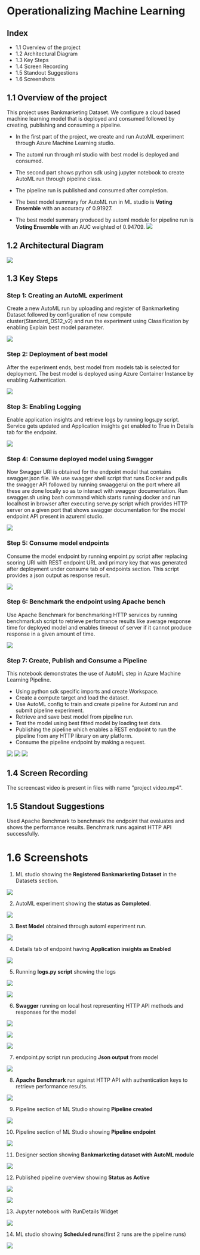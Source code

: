 # Operationalizing Machine Learning

## Index
* 1.1 Overview of the project
* 1.2 Architectural Diagram
* 1.3 Key Steps
* 1.4 Screen Recording
* 1.5 Standout Suggestions
* 1.6 Screenshots

## 1.1 Overview of the project
This project uses Bankmarketing Dataset. We configure a cloud based machine learning model that is deployed and consumed followed by creating, publishing and consuming a pipeline.

* In the first part of the project, we create and run AutoML experiment through Azure Machine Learning studio.
* The automl run through ml studio with best model is deployed and consumed.
* The second part shows python sdk using jupyter notebook to create AutoML run through pipeline class.
* The pipeline run is published and consumed after completion.

* The best model summary for AutoML run in ML studio is **Voting Ensemble** with an accuracy of 0.91927.
* The best model summary produced by automl module for pipeline run is **Voting Ensemble** with an AUC weighted of 0.94709.
![](images/screenshot21.png)


## 1.2 Architectural Diagram
![](images/flowchart.png)

## 1.3 Key Steps

### Step 1: Creating an AutoML experiment
Create a new AutoML run by uploading and register of Bankmarketing Dataset followed by configuration of new compute cluster(Standard_DS12_v2) and run the experiment using Classification by enabling Explain best model parameter.

![](images/screenshot19.png)

### Step 2: Deployment of best model
After the experiment ends, best model from models tab is selected for deployment. The best model is deployed using Azure Container Instance by enabling Authentication.

![](images/screenshot3.png)

### Step 3: Enabling Logging
Enable application insights and retrieve logs by running logs.py script. Service gets updated and Application insights get enabled to True in Details tab for the endpoint.

![](images/screenshot4.png)

### Step 4: Consume deployed model using Swagger
Now Swagger URI is obtained for the endpoint model that contains swagger.json file. We use swagger shell script that runs Docker and pulls the swagger API followed by running swaaggerui on the port where all these are done locally so as to interact with swagger documentation. Run swagger.sh using bash command which starts running docker and run localhost in browser after executing serve.py script which provides HTTP server on a given port that shows swagger documentation for the model endpoint API present in azureml studio.

![](images/screenshot7.png)


### Step 5: Consume model endpoints
Consume the model endpoint by running enpoint.py script after replacing scoring URI with REST endpoint URL and primary key that was generated after deployment under consume tab of endpoints section. This script provides a json output as response result. 

![](images/screenshot20.png)


### Step 6: Benchmark the endpoint using Apache bench
Use Apache Benchmark for benchmarking HTTP services by running benchmark.sh script to retrieve performance results like average response time for deployed model and enables timeout of server if it cannot produce response in a given amount of time.

![](images/screenshot11.png)


### Step 7: Create, Publish and Consume a Pipeline
This notebook demonstrates the use of AutoML step in Azure Machine Learning Pipeline.
* Using python sdk specific imports and create Workspace.
* Create a compute target and load the dataset.
* Use AutoML config to train and create pipeline for Automl run and submit pipeline experiment.
* Retrieve and save best model from pipeline run.
* Test the model using best fitted model by loading test data.
* Publishing the pipeline which enables a REST endpoint to run the pipeline from any HTTP library on any platform.
* Consume the pipeline endpoint by making a request.

![](images/screenshot12.png)
![](images/screenshot13.png)
![](images/screenshot15.png)



## 1.4 Screen Recording
The screencast video is present in files with name "project video.mp4".

## 1.5 Standout Suggestions
Used Apache Benchmark to benchmark the endpoint that evaluates and shows the performance results. Benchmark runs against HTTP API successfully.



# 1.6 Screenshots

1. ML studio showing the **Registered Bankmarketing Dataset** in the Datasets section.

![](images/screenshot1.png)

2. AutoML experiment showing the **status as Completed**.

![](images/screenshot2.png)

3. **Best Model** obtained through automl experiment run.

![](images/screenshot3.png)

4. Details tab of endpoint having **Application insights as Enabled**

![](images/screenshot4.png)

5. Running **logs.py script** showing the logs 

![](images/screenshot5.png)

![](images/screenshot6.png)

6. **Swagger** running on local host representing HTTP API methods and responses for the model 

![](images/screenshot7.png)

![](images/screenshot8.png)

![](images/screenshot9.png)

7. endpoint.py script run producing **Json output** from model

![](images/screenshot10.png)

8. **Apache Benchmark** run against HTTP API with authentication keys to retrieve performance results.

![](images/screenshot11.png)

9. Pipeline section of ML Studio showing **Pipeline created**

![](images/screenshot12.png)

10. Pipeline section of ML Studio showing **Pipeline endpoint**

![](images/screenshot13.png)

11. Designer section showing **Bankmarketing dataset with AutoML module**

![](images/screenshot14.png)

12. Published pipeline overview showing **Status as Active**

![](images/screenshot15.png)

![](images/screenshot16.png)

13. Jupyter notebook with RunDetails Widget

![](images/screenshot17.png)

14. ML studio showing **Scheduled runs**(first 2 runs are the pipeline runs)

![](images/screenshot18.png)






